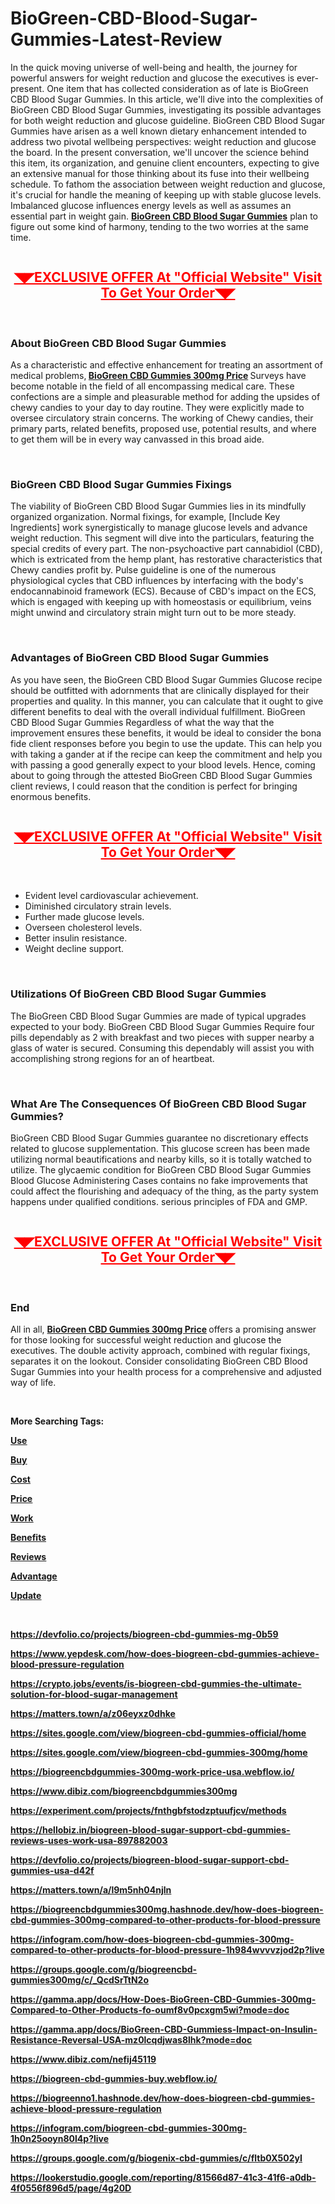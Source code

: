 # BioGreen-CBD-Blood-Sugar-Gummies-Latest-Review

<p>In the quick moving universe of well-being and health, the journey for powerful answers for weight reduction and glucose the executives is ever-present. One item that has collected consideration as of late is BioGreen CBD Blood Sugar Gummies. In this article, we'll dive into the complexities of BioGreen CBD Blood Sugar Gummies, investigating its possible advantages for both weight reduction and glucose guideline. BioGreen CBD Blood Sugar Gummies have arisen as a well known dietary enhancement intended to address two pivotal wellbeing perspectives: weight reduction and glucose the board. In the present conversation, we'll uncover the science behind this item, its organization, and genuine client encounters, expecting to give an extensive manual for those thinking about its fuse into their wellbeing schedule. To fathom the association between weight reduction and glucose, it's crucial for handle the meaning of keeping up with stable glucose levels. Imbalanced glucose influences energy levels as well as assumes an essential part in weight gain.&nbsp;<strong><a href="https://academly.org/biogreen-cbd-gummies/">BioGreen CBD Blood Sugar Gummies</a></strong>&nbsp;plan to figure out some kind of harmony, tending to the two worries at the same time.</p>
<p><a href="https://academly.org/recommends/biogreen-cbd-gummies/"><img src="https://assets-global.website-files.com/6650060479044631aa5e051d/6650063f5ac8cfa3a4626af7_BioGreen%2520CBD%2520Blood%2520Sugar%2520Gummies%25202ndpi.png" alt="" border="0" /></a></p>
<h2 style="text-align: center;"><span style="text-decoration: underline; color: #ff0000;"><a style="color: #ff0000;" href="https://academly.org/recommends/biogreen-cbd-gummies/"><strong>◥◤EXCLUSIVE OFFER At "Official Website" Visit To Get Your Order◥◤</strong></a></span></h2>
<p>&nbsp;</p>
<h3><strong>About BioGreen CBD Blood Sugar Gummies</strong></h3>
<p>As a characteristic and effective enhancement for treating an assortment of medical problems,<strong>&nbsp;<a href="https://biogreenbloodsugar-supportcbdgummies-buy-usa.company.site/">BioGreen CBD Gummies 300mg Price</a>&nbsp;</strong>Surveys have become notable in the field of all encompassing medical care. These confections are a simple and pleasurable method for adding the upsides of chewy candies to your day to day routine. They were explicitly made to oversee circulatory strain concerns. The working of Chewy candies, their primary parts, related benefits, proposed use, potential results, and where to get them will be in every way canvassed in this broad aide.</p>
<p>&nbsp;</p>
<h3><strong>BioGreen CBD Blood Sugar Gummies Fixings</strong></h3>
<p>The viability of BioGreen CBD Blood Sugar Gummies lies in its mindfully organized organization. Normal fixings, for example, [Include Key Ingredients] work synergistically to manage glucose levels and advance weight reduction. This segment will dive into the particulars, featuring the special credits of every part. The non-psychoactive part cannabidiol (CBD), which is extricated from the hemp plant, has restorative characteristics that Chewy candies profit by. Pulse guideline is one of the numerous physiological cycles that CBD influences by interfacing with the body's endocannabinoid framework (ECS). Because of CBD's impact on the ECS, which is engaged with keeping up with homeostasis or equilibrium, veins might unwind and circulatory strain might turn out to be more steady.</p>
<p>&nbsp;</p>
<h3><strong>Advantages of BioGreen CBD Blood Sugar Gummies</strong></h3>
<p>As you have seen, the BioGreen CBD Blood Sugar Gummies Glucose recipe should be outfitted with adornments that are clinically displayed for their properties and quality. In this manner, you can calculate that it ought to give different benefits to deal with the overall individual fulfillment. BioGreen CBD Blood Sugar Gummies Regardless of what the way that the improvement ensures these benefits, it would be ideal to consider the bona fide client responses before you begin to use the update. This can help you with taking a gander at if the recipe can keep the commitment and help you with passing a good generally expect to your blood levels. Hence, coming about to going through the attested BioGreen CBD Blood Sugar Gummies client reviews, I could reason that the condition is perfect for bringing enormous benefits.</p>
<p><a href="https://academly.org/recommends/biogreen-cbd-gummies/"><img src="https://assets-global.website-files.com/6650060479044631aa5e051d/6650063f989a22adbbafaa41_BioGreen%2520CBD%2520Blood%2520Sugar%2520Gummies%25203rd.png" alt="" border="0" /></a></p>
<h2 style="text-align: center;"><span style="text-decoration: underline; color: #ff0000;"><a style="color: #ff0000;" href="https://academly.org/recommends/biogreen-cbd-gummies/"><strong>◥◤EXCLUSIVE OFFER At "Official Website" Visit To Get Your Order◥◤</strong></a></span></h2>
<p>&nbsp;</p>
<ul>
<li>Evident level cardiovascular achievement.</li>
<li>Diminished circulatory strain levels.</li>
<li>Further made glucose levels.</li>
<li>Overseen cholesterol levels.</li>
<li>Better insulin resistance.</li>
<li>Weight decline support.</li>
</ul>
<p>&nbsp;</p>
<h3><strong>Utilizations Of BioGreen CBD Blood Sugar Gummies</strong></h3>
<p>The BioGreen CBD Blood Sugar Gummies are made of typical upgrades expected to your body. BioGreen CBD Blood Sugar Gummies Require four pills dependably as 2 with breakfast and two pieces with supper nearby a glass of water is secured. Consuming this dependably will assist you with accomplishing strong regions for an of heartbeat.</p>
<p>&nbsp;</p>
<h3><strong>What Are The Consequences Of BioGreen CBD Blood Sugar Gummies?</strong></h3>
<p>BioGreen CBD Blood Sugar Gummies guarantee no discretionary effects related to glucose supplementation. This glucose screen has been made utilizing normal beautifications and nearby kills, so it is totally watched to utilize. The glycaemic condition for BioGreen CBD Blood Sugar Gummies Blood Glucose Administering Cases contains no fake improvements that could affect the flourishing and adequacy of the thing, as the party system happens under qualified conditions. serious principles of FDA and GMP.</p>
<p><a href="https://academly.org/recommends/biogreen-cbd-gummies/"><img src="https://assets-global.website-files.com/6650060479044631aa5e051d/6650063fa6d9a8504b7d74e4_BioGreen%2520CBD%2520Blood%2520Sugar%2520Gummies%25201st.png" alt="" border="0" /></a></p>
<h2 style="text-align: center;"><span style="text-decoration: underline; color: #ff0000;"><a style="color: #ff0000;" href="https://academly.org/recommends/biogreen-cbd-gummies/"><strong>◥◤EXCLUSIVE OFFER At "Official Website" Visit To Get Your Order◥◤</strong></a></span></h2>
<p>&nbsp;</p>
<h3><strong>End</strong></h3>
<p>All in all,&nbsp;<strong><a href="https://biogreenbloodsugar-supportcbdgummies-buy-usa.company.site/">BioGreen CBD Gummies 300mg Price</a>&nbsp;</strong>offers a promising answer for those looking for successful weight reduction and glucose the executives. The double activity approach, combined with regular fixings, separates it on the lookout. Consider consolidating BioGreen CBD Blood Sugar Gummies into your health process for a comprehensive and adjusted way of life.</p>
<p>&nbsp;</p>
<p><strong>More Searching Tags:</strong></p>
<p><strong><a href="https://zenodo.org/records/11265448"><u>Use</u></a></strong></p>
<p><strong><a href="https://medium.com/@biogreencbdgummies300mg/does-biogreen-cbd-blood-sugar-gummies-truly-increase-good-cholesterol-levels-5802aa0cd9ff"><u>Buy</u></a></strong></p>
<p><strong><a href="https://crypto.jobs/events/how-does-biogreen-cbd-gummies-300mg-compared-to-other-products-for-blood-pressure"><u>Cost</u></a></strong></p>
<p><strong><a href="https://www.yepdesk.com/how-does-biogreen-cbd-gummies-300mg-compared-to-other-products-for-blood-pressure-"><u>Price</u></a></strong></p>
<p><strong><a href="https://sites.google.com/view/biogreencbdgummies-reviews-usa/home"><u>Work</u></a></strong></p>
<p><strong><a href="https://sites.google.com/view/biogreencbd-gummies-300mg-usa/home"><u>Benefits</u></a></strong></p>
<p><strong><a href="https://medium.com/@biogreenno1/is-biogreen-cbd-gummies-the-ultimate-solution-for-blood-sugar-management-dadce0584c8c"><u>Reviews</u></a></strong></p>
<p><strong><a href="https://medium.com/@biogreenno1/biogreen-cbd-gummiess-powerful-pain-relief-and-anxiety-reduction-9a3819025ff9"><u>Advantage</u></a></strong></p>
<p><strong><a href="https://zenodo.org/records/11259707"><u>Update</u></a></strong></p>
<p>&nbsp;</p>
<p><strong><a href="https://devfolio.co/projects/biogreen-cbd-gummies-mg-0b59"><u>https://devfolio.co/projects/biogreen-cbd-gummies-mg-0b59</u></a></strong></p>
<p><strong><a href="https://www.yepdesk.com/how-does-biogreen-cbd-gummies-achieve-blood-pressure-regulation"><u>https://www.yepdesk.com/how-does-biogreen-cbd-gummies-achieve-blood-pressure-regulation</u></a></strong></p>
<p><strong><a href="https://crypto.jobs/events/is-biogreen-cbd-gummies-the-ultimate-solution-for-blood-sugar-management"><u>https://crypto.jobs/events/is-biogreen-cbd-gummies-the-ultimate-solution-for-blood-sugar-management</u></a></strong></p>
<p><strong><a href="https://matters.town/a/z06eyxz0dhke"><u>https://matters.town/a/z06eyxz0dhke</u></a></strong></p>
<p><strong><a href="https://sites.google.com/view/biogreen-cbd-gummies-official/home"><u>https://sites.google.com/view/biogreen-cbd-gummies-official/home</u></a></strong></p>
<p><strong><a href="https://sites.google.com/view/biogreen-cbd-gummies-300mg/home"><u>https://sites.google.com/view/biogreen-cbd-gummies-300mg/home</u></a></strong></p>
<p><strong><a href="https://biogreencbdgummies-300mg-work-price-usa.webflow.io/"><u>https://biogreencbdgummies-300mg-work-price-usa.webflow.io/</u></a></strong></p>
<p><strong><a href="https://www.dibiz.com/biogreencbdgummies300mg"><u>https://www.dibiz.com/biogreencbdgummies300mg</u></a></strong></p>
<p><strong><a href="https://experiment.com/projects/fnthgbfstodzptuufjcv/methods"><u>https://experiment.com/projects/fnthgbfstodzptuufjcv/methods</u></a></strong></p>
<p><strong><a href="https://hellobiz.in/biogreen-blood-sugar-support-cbd-gummies-reviews-uses-work-usa-897882003"><u>https://hellobiz.in/biogreen-blood-sugar-support-cbd-gummies-reviews-uses-work-usa-897882003</u></a></strong></p>
<p><strong><a href="https://devfolio.co/projects/biogreen-blood-sugar-support-cbd-gummies-usa-d42f"><u>https://devfolio.co/projects/biogreen-blood-sugar-support-cbd-gummies-usa-d42f</u></a></strong></p>
<p><strong><a href="https://matters.town/a/l9m5nh04njln"><u>https://matters.town/a/l9m5nh04njln</u></a></strong></p>
<p><strong><a href="https://biogreencbdgummies300mg.hashnode.dev/how-does-biogreen-cbd-gummies-300mg-compared-to-other-products-for-blood-pressure"><u>https://biogreencbdgummies300mg.hashnode.dev/how-does-biogreen-cbd-gummies-300mg-compared-to-other-products-for-blood-pressure</u></a></strong></p>
<p><strong><a href="https://infogram.com/how-does-biogreen-cbd-gummies-300mg-compared-to-other-products-for-blood-pressure-1h984wvvvzjod2p?live"><u>https://infogram.com/how-does-biogreen-cbd-gummies-300mg-compared-to-other-products-for-blood-pressure-1h984wvvvzjod2p?live</u></a></strong></p>
<p><strong><a href="https://groups.google.com/g/biogreencbd-gummies300mg/c/_QcdSrTtN2o"><u>https://groups.google.com/g/biogreencbd-gummies300mg/c/_QcdSrTtN2o</u></a></strong></p>
<p><strong><a href="https://gamma.app/docs/How-Does-BioGreen-CBD-Gummies-300mg-Compared-to-Other-Products-fo-oumf8v0pcxgm5wi?mode=doc"><u>https://gamma.app/docs/How-Does-BioGreen-CBD-Gummies-300mg-Compared-to-Other-Products-fo-oumf8v0pcxgm5wi?mode=doc</u></a></strong></p>
<p><strong><a href="https://gamma.app/docs/BioGreen-CBD-Gummiess-Impact-on-Insulin-Resistance-Reversal-USA-mz0lcqdjwas8lhk?mode=doc"><u>https://gamma.app/docs/BioGreen-CBD-Gummiess-Impact-on-Insulin-Resistance-Reversal-USA-mz0lcqdjwas8lhk?mode=doc</u></a></strong></p>
<p><strong><a href="https://www.dibiz.com/nefij45119"><u>https://www.dibiz.com/nefij45119</u></a></strong></p>
<p><strong><a href="https://biogreen-cbd-gummies-buy.webflow.io/"><u>https://biogreen-cbd-gummies-buy.webflow.io/</u></a></strong></p>
<p><strong><a href="https://biogreenno1.hashnode.dev/how-does-biogreen-cbd-gummies-achieve-blood-pressure-regulation"><u>https://biogreenno1.hashnode.dev/how-does-biogreen-cbd-gummies-achieve-blood-pressure-regulation</u></a></strong></p>
<p><strong><a href="https://infogram.com/biogreen-cbd-gummies-300mg-1h0n25ooyn80l4p?live"><u>https://infogram.com/biogreen-cbd-gummies-300mg-1h0n25ooyn80l4p?live</u></a></strong></p>
<p><strong><a href="https://groups.google.com/g/biogenix-cbd-gummies/c/fltb0X502yI"><u>https://groups.google.com/g/biogenix-cbd-gummies/c/fltb0X502yI</u></a></strong></p>
<p><strong><a href="https://lookerstudio.google.com/reporting/81566d87-41c3-41f6-a0db-4f0556f896d5/page/4g20D"><u>https://lookerstudio.google.com/reporting/81566d87-41c3-41f6-a0db-4f0556f896d5/page/4g20D</u></a></strong></p>
